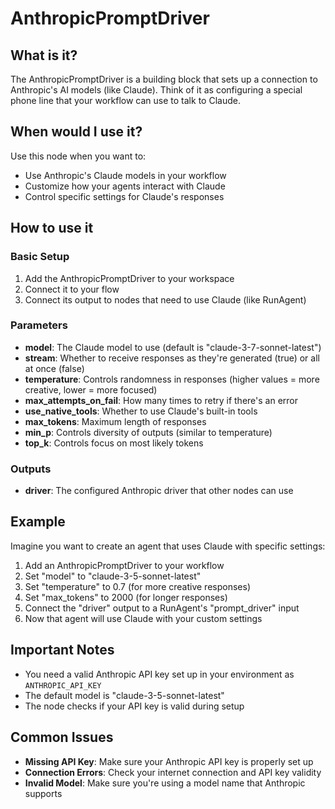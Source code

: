 # AnthropicPromptDriver

## What is it?

The AnthropicPromptDriver is a building block that sets up a connection to Anthropic's AI models (like Claude). Think of it as configuring a special phone line that your workflow can use to talk to Claude.

## When would I use it?

Use this node when you want to:

- Use Anthropic's Claude models in your workflow
- Customize how your agents interact with Claude
- Control specific settings for Claude's responses

## How to use it

### Basic Setup

1. Add the AnthropicPromptDriver to your workspace
1. Connect it to your flow
1. Connect its output to nodes that need to use Claude (like RunAgent)

### Parameters

- **model**: The Claude model to use (default is "claude-3-7-sonnet-latest")
- **stream**: Whether to receive responses as they're generated (true) or all at once (false)
- **temperature**: Controls randomness in responses (higher values = more creative, lower = more focused)
- **max_attempts_on_fail**: How many times to retry if there's an error
- **use_native_tools**: Whether to use Claude's built-in tools
- **max_tokens**: Maximum length of responses
- **min_p**: Controls diversity of outputs (similar to temperature)
- **top_k**: Controls focus on most likely tokens

### Outputs

- **driver**: The configured Anthropic driver that other nodes can use

## Example

Imagine you want to create an agent that uses Claude with specific settings:

1. Add an AnthropicPromptDriver to your workflow
2. Set "model" to "claude-3-5-sonnet-latest"
3. Set "temperature" to 0.7 (for more creative responses)
4. Set "max_tokens" to 2000 (for longer responses)
5. Connect the "driver" output to a RunAgent's "prompt_driver" input
6. Now that agent will use Claude with your custom settings

## Important Notes

- You need a valid Anthropic API key set up in your environment as `ANTHROPIC_API_KEY`
- The default model is "claude-3-5-sonnet-latest"
- The node checks if your API key is valid during setup

## Common Issues

- **Missing API Key**: Make sure your Anthropic API key is properly set up
- **Connection Errors**: Check your internet connection and API key validity
- **Invalid Model**: Make sure you're using a model name that Anthropic supports
